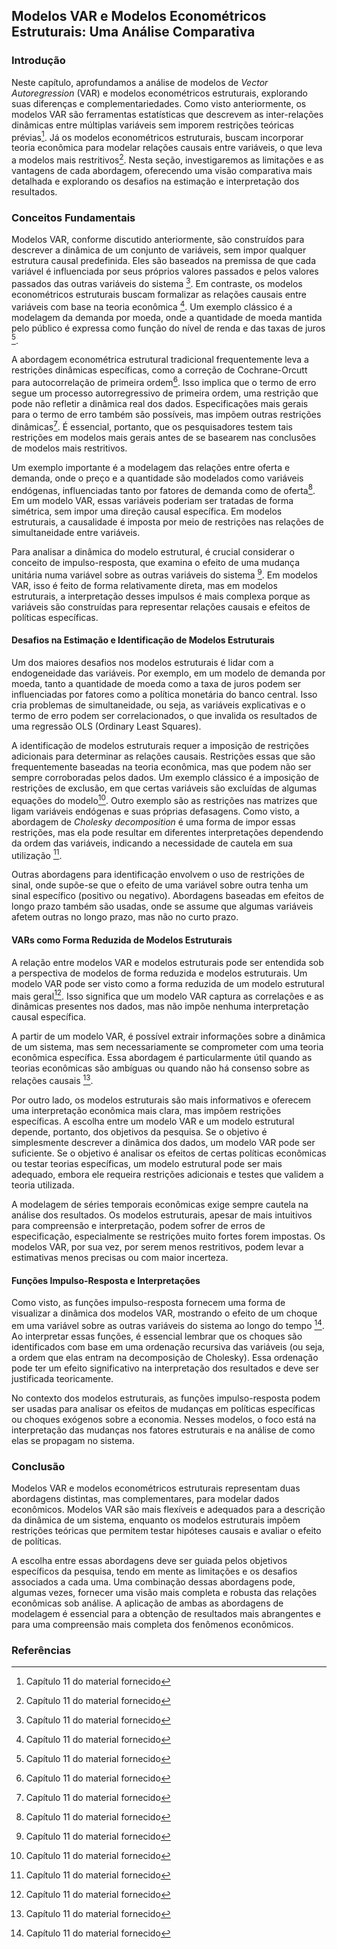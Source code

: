 ## Modelos VAR e Modelos Econométricos Estruturais: Uma Análise Comparativa

### Introdução
Neste capítulo, aprofundamos a análise de modelos de *Vector Autoregression* (VAR) e modelos econométricos estruturais, explorando suas diferenças e complementariedades. Como visto anteriormente, os modelos VAR são ferramentas estatísticas que descrevem as inter-relações dinâmicas entre múltiplas variáveis sem imporem restrições teóricas prévias[^1]. Já os modelos econométricos estruturais, buscam incorporar teoria econômica para modelar relações causais entre variáveis, o que leva a modelos mais restritivos[^1]. Nesta seção, investigaremos as limitações e as vantagens de cada abordagem, oferecendo uma visão comparativa mais detalhada e explorando os desafios na estimação e interpretação dos resultados.

### Conceitos Fundamentais
Modelos VAR, conforme discutido anteriormente, são construídos para descrever a dinâmica de um conjunto de variáveis, sem impor qualquer estrutura causal predefinida. Eles são baseados na premissa de que cada variável é influenciada por seus próprios valores passados e pelos valores passados das outras variáveis do sistema [^1]. Em contraste, os modelos econométricos estruturais buscam formalizar as relações causais entre variáveis com base na teoria econômica [^1]. Um exemplo clássico é a modelagem da demanda por moeda, onde a quantidade de moeda mantida pelo público é expressa como função do nível de renda e das taxas de juros [^1].

A abordagem econométrica estrutural tradicional frequentemente leva a restrições dinâmicas específicas, como a correção de Cochrane-Orcutt para autocorrelação de primeira ordem[^1]. Isso implica que o termo de erro segue um processo autorregressivo de primeira ordem, uma restrição que pode não refletir a dinâmica real dos dados. Especificações mais gerais para o termo de erro também são possíveis, mas impõem outras restrições dinâmicas[^1]. É essencial, portanto, que os pesquisadores testem tais restrições em modelos mais gerais antes de se basearem nas conclusões de modelos mais restritivos.

Um exemplo importante é a modelagem das relações entre oferta e demanda, onde o preço e a quantidade são modelados como variáveis endógenas, influenciadas tanto por fatores de demanda como de oferta[^1]. Em um modelo VAR, essas variáveis poderiam ser tratadas de forma simétrica, sem impor uma direção causal específica. Em modelos estruturais, a causalidade é imposta por meio de restrições nas relações de simultaneidade entre variáveis.

Para analisar a dinâmica do modelo estrutural, é crucial considerar o conceito de impulso-resposta, que examina o efeito de uma mudança unitária numa variável sobre as outras variáveis do sistema [^1]. Em modelos VAR, isso é feito de forma relativamente direta, mas em modelos estruturais, a interpretação desses impulsos é mais complexa porque as variáveis são construídas para representar relações causais e efeitos de políticas específicas.

#### Desafios na Estimação e Identificação de Modelos Estruturais
Um dos maiores desafios nos modelos estruturais é lidar com a endogeneidade das variáveis. Por exemplo, em um modelo de demanda por moeda, tanto a quantidade de moeda como a taxa de juros podem ser influenciadas por fatores como a política monetária do banco central. Isso cria problemas de simultaneidade, ou seja, as variáveis explicativas e o termo de erro podem ser correlacionados, o que invalida os resultados de uma regressão OLS (Ordinary Least Squares).

A identificação de modelos estruturais requer a imposição de restrições adicionais para determinar as relações causais. Restrições essas que são frequentemente baseadas na teoria econômica, mas que podem não ser sempre corroboradas pelos dados. Um exemplo clássico é a imposição de restrições de exclusão, em que certas variáveis são excluídas de algumas equações do modelo[^1]. Outro exemplo são as restrições nas matrizes que ligam variáveis endógenas e suas próprias defasagens. Como visto, a abordagem de *Cholesky decomposition* é uma forma de impor essas restrições, mas ela pode resultar em diferentes interpretações dependendo da ordem das variáveis, indicando a necessidade de cautela em sua utilização [^1].

Outras abordagens para identificação envolvem o uso de restrições de sinal, onde supõe-se que o efeito de uma variável sobre outra tenha um sinal específico (positivo ou negativo). Abordagens baseadas em efeitos de longo prazo também são usadas, onde se assume que algumas variáveis afetem outras no longo prazo, mas não no curto prazo.

#### VARs como Forma Reduzida de Modelos Estruturais
A relação entre modelos VAR e modelos estruturais pode ser entendida sob a perspectiva de modelos de forma reduzida e modelos estruturais. Um modelo VAR pode ser visto como a forma reduzida de um modelo estrutural mais geral[^1]. Isso significa que um modelo VAR captura as correlações e as dinâmicas presentes nos dados, mas não impõe nenhuma interpretação causal específica.

A partir de um modelo VAR, é possível extrair informações sobre a dinâmica de um sistema, mas sem necessariamente se comprometer com uma teoria econômica específica. Essa abordagem é particularmente útil quando as teorias econômicas são ambíguas ou quando não há consenso sobre as relações causais [^1].

Por outro lado, os modelos estruturais são mais informativos e oferecem uma interpretação econômica mais clara, mas impõem restrições específicas. A escolha entre um modelo VAR e um modelo estrutural depende, portanto, dos objetivos da pesquisa. Se o objetivo é simplesmente descrever a dinâmica dos dados, um modelo VAR pode ser suficiente. Se o objetivo é analisar os efeitos de certas políticas econômicas ou testar teorias específicas, um modelo estrutural pode ser mais adequado, embora ele requeira restrições adicionais e testes que validem a teoria utilizada.

A modelagem de séries temporais econômicas exige sempre cautela na análise dos resultados. Os modelos estruturais, apesar de mais intuitivos para compreensão e interpretação, podem sofrer de erros de especificação, especialmente se restrições muito fortes forem impostas. Os modelos VAR, por sua vez, por serem menos restritivos, podem levar a estimativas menos precisas ou com maior incerteza.

#### Funções Impulso-Resposta e Interpretações
Como visto, as funções impulso-resposta fornecem uma forma de visualizar a dinâmica dos modelos VAR, mostrando o efeito de um choque em uma variável sobre as outras variáveis do sistema ao longo do tempo [^1]. Ao interpretar essas funções, é essencial lembrar que os choques são identificados com base em uma ordenação recursiva das variáveis (ou seja, a ordem que elas entram na decomposição de Cholesky). Essa ordenação pode ter um efeito significativo na interpretação dos resultados e deve ser justificada teoricamente.

No contexto dos modelos estruturais, as funções impulso-resposta podem ser usadas para analisar os efeitos de mudanças em políticas específicas ou choques exógenos sobre a economia. Nesses modelos, o foco está na interpretação das mudanças nos fatores estruturais e na análise de como elas se propagam no sistema.

### Conclusão
Modelos VAR e modelos econométricos estruturais representam duas abordagens distintas, mas complementares, para modelar dados econômicos. Modelos VAR são mais flexíveis e adequados para a descrição da dinâmica de um sistema, enquanto os modelos estruturais impõem restrições teóricas que permitem testar hipóteses causais e avaliar o efeito de políticas.

A escolha entre essas abordagens deve ser guiada pelos objetivos específicos da pesquisa, tendo em mente as limitações e os desafios associados a cada uma. Uma combinação dessas abordagens pode, algumas vezes, fornecer uma visão mais completa e robusta das relações econômicas sob análise. A aplicação de ambas as abordagens de modelagem é essencial para a obtenção de resultados mais abrangentes e para uma compreensão mais completa dos fenômenos econômicos.
### Referências
[^1]:  Capítulo 11 do material fornecido
<!-- END -->

